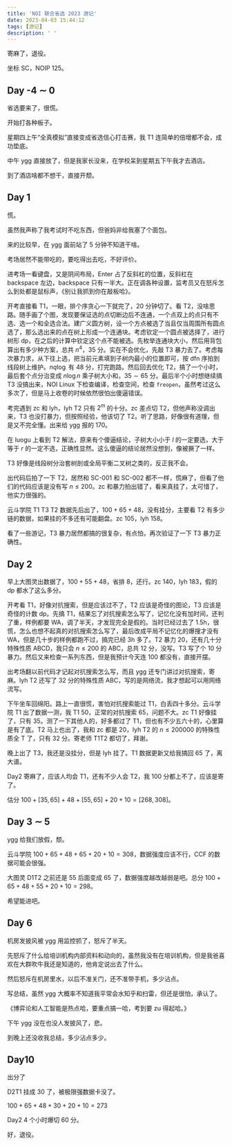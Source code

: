 ```yaml
---
title: 'NOI 联合省选 2023 游记'
date: 2023-04-03 15:44:12
tags: [游记]
description: ' '
---
```


寄麻了，退役。

坐标 SC，NOIP 125。

## Day -4 $\sim$ 0

省选要来了，很慌。

开始打各种板子。

星期四上午“全真模拟”直接变成省选信心打击赛，我 T1 连简单的倍增都不会，成功垫底。

中午 ygg 直接放了，但是我家长没来，在学校呆到星期五下午我才去酒店。

到了酒店啥都不想干，直接开颓。

## Day 1

慌。

虽然我声称了我考试时不吃东西，但爸妈非给我塞了个面包。

来的比较早，在 ygg 面前站了 5 分钟不知道干啥。

考场居然不能带吃的，要吃得出去吃，不好评价。

进考场一看键盘，又是阴间布局，Enter 占了反斜杠的位置，反斜杠在 backspace 左边，backspace 只有一半大。正在调各种设置，监考员又在怒斥怎么到处都是鼠标声，《别让我抓到你在敲板哈》。

开考直接看 T1，一眼，排个序贪心一下就完了，20 分钟切了。看 T2，没啥思路。随手画了个图，发现要保证选的点切断边后不连通，一个点双上的点只有不选、选一个和全选合法。建广义圆方树，设一个方点被选了当且仅当周围所有圆点选了，那么选出来的点在树上形成一个连通块。考虑钦定一个圆点被选择了，进行树形 dp，在之后的计算中钦定这个点不能被选。先枚举连通块大小，然后用背包算出有多少种方案，总共 $n^4$，$35$ 分。实在不会优化，先敲 T3 暴力去了。考虑每次暴力求，从下往上选，把当前元素填到子树内最小的位置即可，按 dfn 序拍到线段树上维护。$nq \log$ 有 $48$ 分，打完跑路。然后回去优化 T2，搞了一个小时，最后套个点分治变成 $n \log n$ 乘子树大小和，$35 \sim 65$ 分。最后半个小时想继续搞 T3 没搞出来，NOI Linux 下检查编译，检查空间，检查 `freopen`，虽然考过这么多次了，但是马上收卷的时候依然很怕出傻逼错误。

考完遇到 zc 和 lyh，lyh T2 只有 $2^m$ 的十分。zc 差点切 T2，但他声称没调出来，T3 也没打暴力，但按照经验，他该切了 T2。听了思路，好像很有道理，但是又不完全懂。出来给 ygg 报的 $170$。

在 luogu 上看到 T2 解法，原来有个傻逼结论，子树大小小于 $l$ 的一定要选，大于等于 $r$ 的一定不选，正确性显然。这么傻逼的结论居然没想到，像被撅了一样。

T3 好像是线段树分治套树剖或全局平衡二叉树之类的，反正我不会。

出代码后拍了一下 T2，居然和 SC-001 和 SC-002 都不一样，慌麻了，但看了他们的代码应该是没有写 $n \leq 200$。zc 和暴力拍出错了，看来真挂了，太可惜了，他实力很强的。

云斗学院 T1 T3 T2 数据先后出了，$100 + 65 +48$，没有挂分，主要看 T2 有多少链的数据，如果挂的不多还有可能翻盘。zc $105$，lyh $158$。

看了一些游记，T3 暴力居然都搞的很复杂，有点怕，再次验证了一下 T3 暴力正确性。

## Day 2

早上大图灵出数据了，$100 + 55 + 48$，省排 8，还行。zc $140$，lyh $183$，假的 dp 都水了这么多分。

开考看 T1，好像对抗搜索，但是应该过不了，T2 应该是奇怪的图论，T3 应该是奇怪的计数 dp。先搞 T1，结果忘了对抗搜索怎么写了，记忆化没有加时间，还判了重，样例都要 WA，调了半天，才发现完全是假的。当时已经过去了 1.5h，很慌，怎么也想不起真的对抗搜索怎么写了，最后改成平局不记忆化的爆搜才没有 WA，但是几十步的样例都跑不过，搞完已经 3h 多了。T2 暴力 $20$，还有几十分特殊性质 ABCD，我只会 $n \leq 200$ 的 ABC，总共 $12$ 分，没写。T3 写了个 $10$ 分暴力。然后又来检查一系列东西，但是我预计今天连 $100$ 都没有，直接开摆。

出考场翻以前代码才记起对抗搜索怎么写，而且 ygg 还专门讲过对抗搜索，寄麻。lyh T2 还写了 $32$ 分的特殊性质 ABC，写的是网络流，我才想起可以用网络流写。

下午坐车回绵阳。路上一直很慌，害怕对抗搜索能过 T1，白丢四十多分。云斗学院 T1 出了数据一测，我 T1 $50$，正常的对抗搜索 $65$，问题不大。zc  T1 好像挂了，只有 $35$。测了一下其他人的，好多都过了 T1，但也有不少五六十的，心里算是有了底。T2 马上也出了，我和 zc 都是 $20$，lyh T2 的 $n \leq 200000$ 的特殊性质全 T 了，只有 $32$ 分。寄老师 T1T2 都切了，拜谢。

晚上出了 T3，我还是没挂分，但是 lyh 挂了。T1 数据更新又给我搞回 $65$ 了，离大谱。

Day2 寄麻了，应该人均会 T1，还有不少人会 T2，我 $100$ 分都上不了，应该是寄了。

估分 $100 + [35,65] + 48 + [55,65] + 20 + 10 = [268,308]$。

## Day 3 $\sim$ 5

ygg 给我们放假，颓。

云斗学院 $100 + 65 + 48 + 65 + 20 + 10 = 308$，数据强度应该不行，CCF 的数据可能会很强。

大图灵 D1T2 之前还是 $55$ 后面变成 $65$ 了，数据强度越改越弱是吧。总分 $100 + 65 + 48 + 55 + 20 + 10 = 298$。

希望能进吧。

## Day 6

机房发披风被 ygg 用监控抓了，怒斥了半天。

先怒斥了什么给培训机构内部资料和动向的，虽然我没有在培训机构，但是我爸喜欢在大群吹牛我还是知道的，他肯定说出去了什么。

然后怒斥在机房里水，以后不准关门，还不准带手机，多少沾点。

写总结，虽然 ygg 大概率不知道我平常会水知乎和扫雷，但还是很怕，承认了。

《博弈论和人工智能是热点哈，要重点搞一哈，考到要 zu 得起哈。》

下午 ygg 没在也没人发披风了，悲。

到晚上还没收我总结，多少沾点多少。

## Day10

出分了

D2T1 挂成 $30$ 了，被极限强数据卡没了。

$100 + 65 + 48 + 30 + 20 + 10 = 273$

Day2 4 个小时爆切 $60$ 分。

好，退役。
